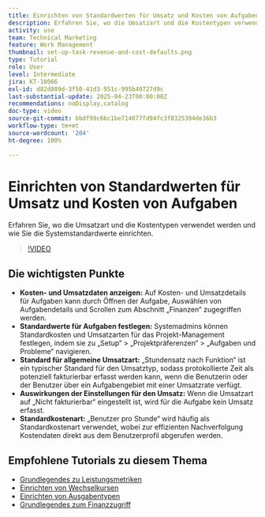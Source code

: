 ```yaml
---
title: Einrichten von Standardwerten für Umsatz und Kosten von Aufgaben
description: Erfahren Sie, wo die Umsatzart und die Kostentypen verwendet werden und wie Sie die Systemstandardwerte einrichten.
activity: use
team: Technical Marketing
feature: Work Management
thumbnail: set-up-task-revenue-and-cost-defaults.png
type: Tutorial
role: User
level: Intermediate
jira: KT-10066
exl-id: d82d889d-3f50-41d3-951c-995b49727d9c
last-substantial-update: 2025-04-23T00:00:00Z
recommendations: noDisplay,catalog
doc-type: video
source-git-commit: bbdf99c6bc1be714077fd94fc3f8325394de36b3
workflow-type: tm+mt
source-wordcount: '204'
ht-degree: 100%

---
```



# Einrichten von Standardwerten für Umsatz und Kosten von Aufgaben

Erfahren Sie, wo die Umsatzart und die Kostentypen verwendet werden und wie Sie die Systemstandardwerte einrichten.

>[!VIDEO](https://video.tv.adobe.com/v/3457685/?quality=12&learn=on&enablevpops=1)

## Die wichtigsten Punkte

* **Kosten- und Umsatzdaten anzeigen:** Auf Kosten- und Umsatzdetails für Aufgaben kann durch Öffnen der Aufgabe, Auswählen von Aufgabendetails und Scrollen zum Abschnitt „Finanzen“ zugegriffen werden.
* **Standardwerte für Aufgaben festlegen:** Systemadmins können Standardkosten und Umsatzarten für das Projekt-Management festlegen, indem sie zu „Setup“ > „Projektpräferenzen“ > „Aufgaben und Probleme“ navigieren.
* **Standard für allgemeine Umsatzart:** „Stundensatz nach Funktion“ ist ein typischer Standard für den Umsatztyp, sodass protokollierte Zeit als potenziell fakturierbar erfasst werden kann, wenn die Benutzerin oder der Benutzer über ein Aufgabengebiet mit einer Umsatzrate verfügt.
* **Auswirkungen der Einstellungen für den Umsatz:** Wenn die Umsatzart auf „Nicht fakturierbar“ eingestellt ist, wird für die Aufgabe kein Umsatz erfasst.
* **Standardkostenart:** „Benutzer pro Stunde“ wird häufig als Standardkostenart verwendet, wobei zur effizienten Nachverfolgung Kostendaten direkt aus dem Benutzerprofil abgerufen werden.


## Empfohlene Tutorials zu diesem Thema

* [Grundlegendes zu Leistungsmetriken](/help/manage-work/project-finances/understand-performance-metrics.md)
* [Einrichten von Wechselkursen](/help/manage-work/project-finances/set-up-exchange-rates.md)
* [Einrichten von Ausgabentypen](/help/manage-work/project-finances/set-up-expense-types.md)
* [Grundlegendes zum Finanzzugriff](/help/manage-work/project-finances/understand-financial-access.md)

